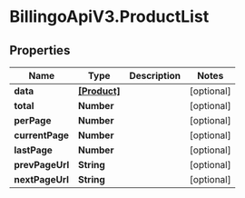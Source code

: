 # BillingoApiV3.ProductList

## Properties
Name | Type | Description | Notes
------------ | ------------- | ------------- | -------------
**data** | [**[Product]**](Product.md) |  | [optional] 
**total** | **Number** |  | [optional] 
**perPage** | **Number** |  | [optional] 
**currentPage** | **Number** |  | [optional] 
**lastPage** | **Number** |  | [optional] 
**prevPageUrl** | **String** |  | [optional] 
**nextPageUrl** | **String** |  | [optional] 

